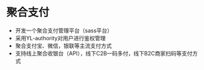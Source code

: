 # 聚合支付
- 开发一个聚合支付管理平台（sass平台）
- 采用YL-authority对用户进行鉴权管理
- 聚合支付宝、微信，银联等主流支付方式
- 支持线上聚合收银台（API），线下C2B一码多付，线下B2C商家扫码等支付方式
